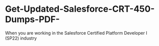 # Get-Updated-Salesforce-CRT-450-Dumps-PDF-
When you are working in the Salesforce Certified Platform Developer I (SP22) industry
